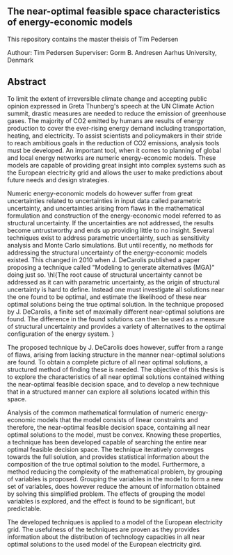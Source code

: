 ## The near-optimal feasible space characteristics of energy-economic models

This repository contains the master theisis of Tim Pedersen 

Authour: Tim Pedersen
Superviser: Gorm B. Andresen 
Aarhus University, Denmark


## Abstract 
To limit the extent of irreversible climate change and accepting public opinion expressed in Greta Thunberg's speech at the UN Climate Action summit, drastic measures are needed to reduce the emission of greenhouse gases. The majority of CO2 emitted by humans are results of energy production to cover the ever-rising energy demand including transportation, heating, and electricity. To assist scientists and policymakers in their stride to reach ambitious goals in the reduction of CO2 emissions, analysis tools must be developed. An important tool, when it comes to planning of global and local energy networks are numeric energy-economic models. These models are capable of providing great insight into complex systems such as the European electricity grid and allows the user to make predictions about future needs and design strategies. 

Numeric energy-economic models do however suffer from great uncertainties related to uncertainties in input data called parametric uncertainty, and uncertainties arising from flaws in the mathematical formulation and construction of the energy-economic model referred to as structural uncertainty. 
If the uncertainties are not addressed, the results become untrustworthy and ends up providing little to no insight.
Several techniques exist to address parametric uncertainty, such as sensitivity analysis and Monte Carlo simulations. But until recently, no methods for addressing the structural uncertainty of the energy-economic models existed. This changed in 2010 when J. DeCarolis published a paper proposing a technique called "Modeling to generate alternatives (MGA)" doing just so. \hl{The root cause of structural uncertainty cannot be addressed as it can with parametric uncertainty, as the origin of structural uncertainty is hard to define. Instead one must investigate all solutions near the one found to be optimal, and estimate the likelihood of these near optimal solutions being the true optimal solution. In the technique proposed by J. DeCarolis, a finite set of maximally different near-optimal solutions are found. The difference in the found solutions can then be used as a measure of structural uncertainty and provides a variety of alternatives to the optimal configuration of the energy system. }

The proposed technique by J. DeCarolis does however, suffer from a range of flaws, arising from lacking structure in the manner near-optimal solutions are found. To obtain a complete picture of all near optimal solutions, a structured method of finding these is needed. 
The objective of this thesis is to explore the characteristics of all near optimal solutions contained withing the near-optimal feasible decision space, and to develop a new technique that in a structured manner can explore all solutions located within this space.  

Analysis of the common mathematical formulation of numeric energy-economic models that the model consists of linear constraints and therefore, the near-optimal feasible decision space, containing all near optimal solutions to the model, must be convex. 
Knowing these properties, a technique has been developed capable of searching the entire near optimal feasible decision space. The technique iteratively converges towards the full solution, and provides statistical information about the composition of the true optimal solution to the model. 
Furthermore, a method reducing the complexity of the mathematical problem, by grouping of variables is proposed. Grouping the variables in the model to form a new set of variables, does however reduce the amount of information obtained by solving this simplified problem. The effects of grouping the model variables is explored, and the effect is found to be significant, but predictable. 

The developed techniques is applied to a model of the European electricity grid. The usefulness of the techniques are proven as they provides information about the distribution of technology capacities in all near optimal solutions to the used model of the European electricity gird. 
